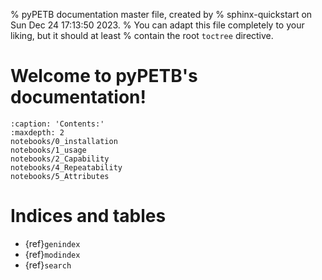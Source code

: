% pyPETB documentation master file, created by
% sphinx-quickstart on Sun Dec 24 17:13:50 2023.
% You can adapt this file completely to your liking, but it should at least
% contain the root `toctree` directive.

# Welcome to pyPETB's documentation!

```{toctree}
:caption: 'Contents:'
:maxdepth: 2
notebooks/0_installation
notebooks/1_usage
notebooks/2_Capability
notebooks/4_Repeatability
notebooks/5_Attributes
```

# Indices and tables

- {ref}`genindex`
- {ref}`modindex`
- {ref}`search`
